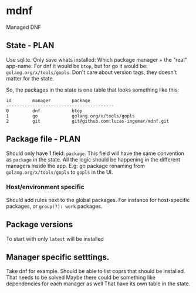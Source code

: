 # mdnf
Managed DNF

## State - PLAN

Use sqlite. Only save whats installed: Which package manager + the "real" app-name. For dnf it would be `btop`, but for go it would be: `golang.org/x/tools/gopls`. 
Don't care about version tags, they doesn't matter for the state.

So, the packages in the state is one table that looks something like this:

```
id        manager        package
-----------------------------------------
0         dnf            btop
1         go             golang.org/x/tools/gopls
2         git            git@github.com:lucas-ingemar/mdnf.git
```

## Package file - PLAN
Should only have 1 field: `package`. This field will have the same convention as `package` in the state.
All the logic should be happening in the different managers inside the app. E.g: go package renaming from `golang.org/x/tools/gopls` to `gopls` in the UI.

### Host/environment specific
Should add rules next to the global packages. For instance for host-specific packages, or `group(?): work` packages.

## Package versions
To start with only `latest` will be installed

## Manager specific setttings.
Take dnf for example. Should be able to list coprs that should be installed. That needs to be solved
Maybe there could be something like dependencies for each manager as well
That have its own table in the state.

